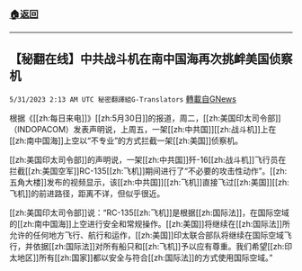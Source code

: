 ###  [:house:返回](README.md)
---


## 【秘翻在线】中共战斗机在南中国海再次挑衅美国侦察机
`5/31/2023 2:13 AM UTC 秘密翻譯組G-Translators` [轉載自GNews](https://gnews.org/articles/1344330)

根据《[[zh:每日来电]]》[[zh:5月30日]]的报道，周二，[[zh:美国印太司令部]]（INDOPACOM）发表声明说，上周五，一架[[zh:中共国]][[zh:战斗机]]上在[[zh:南中国海]]上空以“不专业”的方式拦截一架[[zh:美国]]侦察机。

[[zh:美国印太司令部]]的声明说，一架[[zh:中共国]]歼\-16[[zh:战斗机]]飞行员在拦截[[zh:美国空军]]RC-135[[zh:飞机]]期间进行了“不必要的攻击性动作”。[[zh:五角大楼]]发布的视频显示，该[[zh:中共国]][[zh:飞机]]直接飞过[[zh:美国]][[zh:飞机]]的前进路径，距离不详，但似乎很近。

[[zh:美国印太司令部]]说：“RC-135[[zh:飞机]]是根据[[zh:国际法]]，在国际空域的[[zh:南中国海]]上空进行安全和常规操作。[[zh:美国]]将继续在[[zh:国际法]]所允许的任何地方飞行、航行和运作，[[zh:美国]]印太联合部队将继续在国际空域飞行，并依据[[zh:国际法]]对所有船只和[[zh:飞机]]予以应有尊重。我们希望[[zh:印太地区]]所有[[zh:国家]]都以安全与符合[[zh:国际法]]的方式使用国际空域。”
